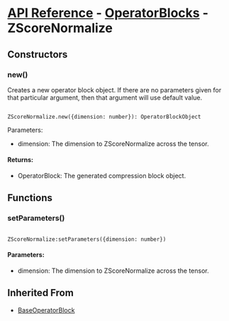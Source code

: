 # [API Reference](../../API.md) - [OperatorBlocks](../OperatorBlocks.md) - ZScoreNormalize

## Constructors

### new()

Creates a new operator block object. If there are no parameters given for that particular argument, then that argument will use default value.

```

ZScoreNormalize.new({dimension: number}): OperatorBlockObject

```

Parameters:

* dimension: The dimension to ZScoreNormalize across the tensor.

#### Returns:

* OperatorBlock: The generated compression block object.

## Functions

### setParameters()

```

ZScoreNormalize:setParameters({dimension: number})

```

#### Parameters:

* dimension: The dimension to ZScoreNormalize across the tensor.

## Inherited From

* [BaseOperatorBlock](BaseOperatorBlock.md)
